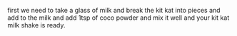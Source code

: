 first we need to take a glass of milk and break the kit kat into pieces and add to the milk and add 1tsp of coco powder and mix it well and your kit kat milk shake is ready. 